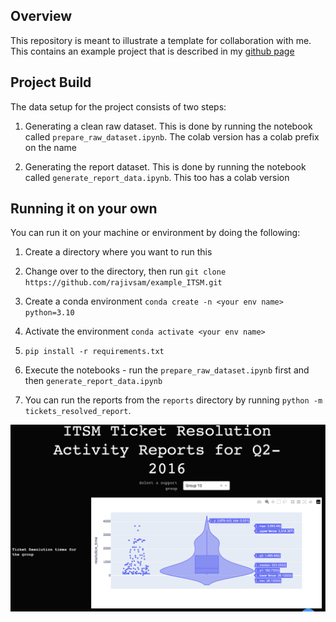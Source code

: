 ## Overview
This repository is meant to illustrate a template for collaboration with me. This contains an example project that is described in my [github page](https://rajivsam.github.io/projects/2_project/)

## Project Build
The data setup for the project consists of two steps:

1. Generating a clean raw dataset. This is done by running the notebook called `prepare_raw_dataset.ipynb`. The colab version has a colab prefix on the name

2. Generating the report dataset. This is done by running the notebook called `generate_report_data.ipynb`. This too has a colab version

## Running it on your own

You can run it on your machine or environment by doing the following:

1. Create a directory where you want to run this

2. Change over to the directory, then run  `git clone https://github.com/rajivsam/example_ITSM.git`

3. Create a conda environment `conda create -n <your env name> python=3.10` 

4. Activate the environment `conda activate <your env name>`

5. `pip install -r requirements.txt`

6. Execute the notebooks - run the `prepare_raw_dataset.ipynb` first and then `generate_report_data.ipynb`

7. You can run the reports from the `reports` directory by running `python -m tickets_resolved_report`. 

![](images/itsm_dash_example.png)
